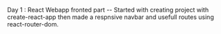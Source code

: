 Day 1 : React Webapp fronted part -- Started with creating project with create-react-app then made a  respnsive navbar and usefull routes using react-router-dom. 

